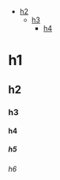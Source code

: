 <!-- TOC depthFrom:2 depthTo:4 withLinks:1 updateOnSave:1 orderedList:0 -->

- [h2](#h2)
	- [h3](#h3)
		- [h4](#h4)
<!-- /TOC -->


# h1
## h2
### h3
#### h4
##### h5
###### h6
